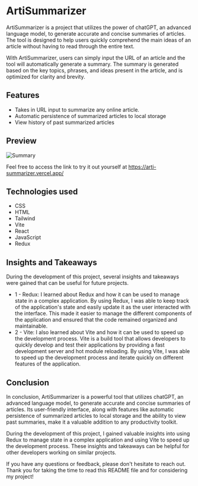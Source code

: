 # ArtiSummarizer
ArtiSummarizer is a project that utilizes the power of chatGPT, an advanced language model, to generate accurate and concise summaries of articles. The tool is designed to help users quickly comprehend the main ideas of an article without having to read through the entire text.

With ArtiSummarizer, users can simply input the URL of an article and the tool will automatically generate a summary. The summary is generated based on the key topics, phrases, and ideas present in the article, and is optimized for clarity and brevity.

## Features
- Takes in URL input to summarize any online article.  
- Automatic persistence of summarized articles to local storage
- View history of past summarized articles

## Preview 

![Summary](https://user-images.githubusercontent.com/105900114/236741884-10dbb138-1834-4108-8ba4-4694b702a315.png)

Feel free to access the link to try it out yourself at https://arti-summarizer.vercel.app/

## Technologies used
- CSS
- HTML
- Tailwind
- Vite
- React
- JavaScript
- Redux

## Insights and Takeaways
During the development of this project, several insights and takeaways were gained that can be useful for future projects.
- 1 - Redux: I learned about Redux and how it can be used to manage state in a complex application. By using Redux, I was able to keep track of the application's state and easily update it as the user interacted with the interface. This made it easier to manage the different components of the application and ensured that the code remained organized and maintainable.
- 2 - Vite: I also learned about Vite and how it can be used to speed up the development process. Vite is a build tool that allows developers to quickly develop and test their applications by providing a fast development server and hot module reloading. By using Vite, I was able to speed up the development process and iterate quickly on different features of the application.

## Conclusion

In conclusion, ArtiSummarizer is a powerful tool that utilizes chatGPT, an advanced language model, to generate accurate and concise summaries of articles. Its user-friendly interface, along with features like automatic persistence of summarized articles to local storage and the ability to view past summaries, make it a valuable addition to any productivity toolkit.

During the development of this project, I gained valuable insights into using Redux to manage state in a complex application and using Vite to speed up the development process. These insights and takeaways can be helpful for other developers working on similar projects.

If you have any questions or feedback, please don't hesitate to reach out. Thank you for taking the time to read this README file and for considering my project!
